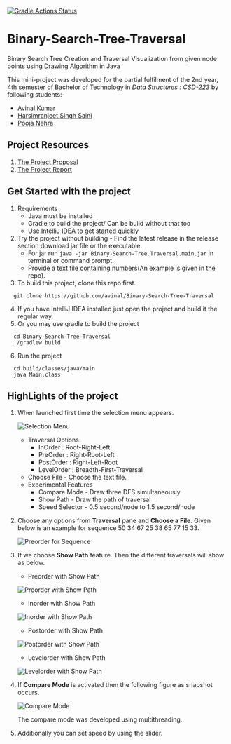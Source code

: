 [![Gradle Actions Status](https://github.com/avinal/Binary-Search-Tree-Traversal/workflows/gradle/badge.svg)](https://github.com/avinal/Binary-Search-Tree-Traversal/actions)
# Binary-Search-Tree-Traversal
Binary Search Tree Creation and Traversal Visualization from given node points using Drawing Algorithm in Java

This mini-project was developed for the partial fulfilment of the  2nd year, 4th semester  of Bachelor of Technology in 
*Data Structures : CSD-223* by following students:-
* [Avinal Kumar](https://github.com/avinal)
* [Harsimranjeet Singh Saini](https://github.com/harry-stark)
* [Pooja Nehra](https://github.com/pooja5101)

## Project Resources
1. [The Project Proposal](https://github.com/avinal/Binary-Search-Tree-Traversal/blob/master/project-resource/DS_Project_Proposal.pdf)
2. [The Project Report](https://github.com/avinal/Binary-Search-Tree-Traversal/blob/master/project-resource/DS_Project_Report.pdf)

## Get Started with the project
1. Requirements 
    * Java must be installed
    * Gradle to build the project/ Can be build without that too
    * Use IntelliJ IDEA to get started quickly
2. Try the project without building - Find the latest release in the release section download jar file or the executable.
    * For jar run `java -jar Binary-Search-Tree.Traversal.main.jar` in terminal or command prompt.
    * Provide a text file containing numbers(An example is given in the repo).
3. To build this project, clone this repo first.
```
  git clone https://github.com/avinal/Binary-Search-Tree-Traversal
```
4. If you have IntelliJ IDEA installed just open the project and build it the regular way.
5. Or you may use gradle to build the project
```
  cd Binary-Search-Tree-Traversal
  ./gradlew build
```
6. Run the project
```
  cd build/classes/java/main
  java Main.class
```

## HighLights of the project
1. When launched first time the selection menu appears.

    ![Selection Menu](images/menu.png)
    
    * Traversal Options 
        * InOrder : Root-Right-Left
        * PreOrder : Right-Root-Left
        * PostOrder : Right-Left-Root
        * LevelOrder : Breadth-First-Traversal
    * Choose File - Choose the text file.
    * Experimental Features
        * Compare Mode - Draw three DFS simultaneously
        * Show Path - Draw the path of traversal
        * Speed Selector - 0.5 second/node to 1.5 second/node
2. Choose any options from **Traversal** pane and **Choose a File**. Given below is an example for sequence
 50 34 67 25 38 65 77 15 33.
 
    ![Preorder for Sequence](images/inorderwp.png)
    
3. If we choose **Show Path** feature. Then the different traversals will show as below.
    * Preorder with Show Path
    
    ![Preorder with Show Path](images/preorder.png)
    
    * Inorder with Show Path
    
    ![Inorder with Show Path](images/inorder.png)
    
    * Postorder with Show Path
    
    ![Postorder with Show Path](images/postorder.png)
    
    * Levelorder with Show Path 
    
    ![Levelorder with Show Path](images/levelorder.png)
    
4. If **Compare Mode** is activated then the following figure as snapshot occurs.
    
    ![Compare Mode ](images/compare.png)
    
    The compare mode was developed using multithreading. 
 
5. Additionally you can set speed by using the slider.
    


 

 
